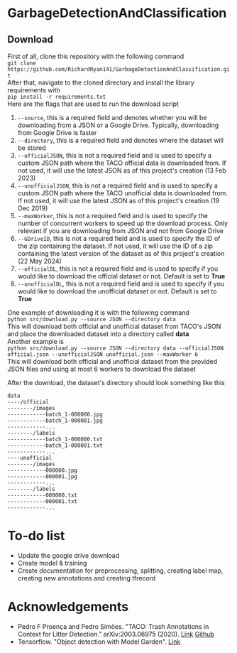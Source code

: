 # GarbageDetectionAndClassification
## Download
First of all, clone this repository with the following command  
```git clone https://github.com/RichardRyan141/GarbageDetectionAndClassification.git```  
After that, navigate to the cloned directory and install the library requirements with  
```pip install -r requirements.txt```  
Here are the flags that are used to run the download script 
1) `--source`, this is a required field and denotes whether you will be downloading from a JSON or a Google Drive. Typically, downloading from Google Drive is faster
2) `--directory`, this is a required field and denotes where the dataset will be stored
3) `--officialJSON`, this is not a required field and is used to specify a custom JSON path where the TACO official data is downloaded from. If not used, it will use the latest JSON as of this project's creation (13 Feb 2023)
4)  `--unofficialJSON`, this is not a required field and is used to specify a custom JSON path where the TACO unofficial data is downloaded from. If not used, it will use the latest JSON as of this project's creation (19 Dec 2019)
5)  `--maxWorker`, this is not a required field and is used to specify the number of concurrent workers to speed up the download process. Only relevant if you are downloading from JSON and not from Google Drive
6)  `--GDriveID`, this is not a required field and is used to specify the ID of the zip containing the dataset. If not used, it will use the ID of a zip containing the latest version of the dataset as of this project's creation (22 May 2024)
7)  `--officialDL`, this is not a required field and is used to specify if you would like to download the official dataset or not. Default is set to **True**
8)  `--unofficialDL`, this is not a required field and is used to specify if you would like to download the unofficial dataset or not. Default is set to **True**

One example of downloading it is with the following command  
```python src/download.py --source JSON --directory data```  
This will download both official and unofficial dataset from TACO's JSON and place the downloaded dataset into a directory called **data**  
Another example is  
```python src/download.py --source JSON --directory data --officialJSON official.json --unofficialJSON unofficial.json --maxWorker 6```  
This will download both official and unofficial dataset from the provided JSON files and using at most 6 workers to download the dataset  

After the download, the dataset's directory should look something like this
```
data
----/official
--------/images
------------batch_1-000000.jpg
------------batch_1-000001.jpg
------------...
--------/labels
------------batch_1-000000.txt
------------batch_1-000001.txt
------------...
----unofficial
--------/images
------------000000.jpg
------------000001.jpg
------------...
--------/labels
------------000000.txt
------------000001.txt
------------...
```

# To-do list
- Update the google drive download
- Create model & training
- Create documentation for preprocessing, splitting, creating label map, creating new annotations and creating tfrecord

# Acknowledgements
- Pedro F Proença and Pedro Simões. "TACO: Trash Annotations in Context for Litter Detection." arXiv:2003.06975 (2020). [Link](https://arxiv.org/abs/2003.06975) [Github](https://github.com/pedropro/TACO)
- Tensorflow. "Object detection with Model Garden". [Link](https://www.tensorflow.org/tfmodels/vision/object_detection)

